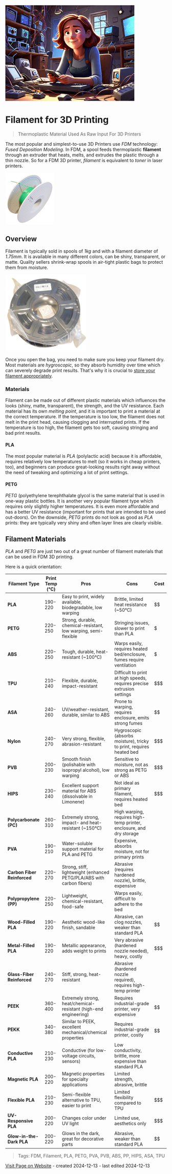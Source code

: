 <img src="/assets/images/devices_happy.png" width="80%" height="80%" />
 
# Filament for 3D Printing

> Thermoplastic Material Used As Raw Input For 3D Printers

The most popular and simplest-to-use 3D Printers use *FDM* technology: *Fused Deposition Modeling*. In FDM, a spool feeds thermoplastic **filament** through an extruder that heats, melts, and extrudes the plastic through a thin nozzle. So for a FDM 3D printer, *filament* is equivalent to *toner* in laser printers.

<img src="images/filament_spool_used_open2_t.png" width="30%" height="30%" />

## Overview

Filament is typically sold in spools of *1kg* and with a filament diameter of *1.75mm*. It is available in many different colors, can be shiny, transparent, or matte. Quality sellers shrink-wrap spools in air-tight plastic bags to protect them from moisture.

<img src="images/filament_original_pack_t.png" width="50%" height="50%" />

Once you open the bag, you need to make sure you keep your filament dry. Most materials are *hygroscopic*, so they absorb humidity over time which can severely degrade print results. That's why it is crucial to [store your filament appropriately](https://done.land/tools/devices/3dprinter/filament/storage/).


### Materials
Filament can be made out of different plastic materials which influences the looks (shiny, matte, transparent), the strength, and the UV resistance. Each material has its own *melting point*, and it is important to print a material at the correct temperature. If the temperature is too low, the filament does not melt in the print head, causing clogging and interrupted prints. If the temperature is too high, the filament gets too soft, causing stringing and bad print results.

#### PLA

The most popular material is *PLA* (polylactic acid) because it is affordable, requires relatively low temperatures to melt (so it works in cheap printers, too), and beginners can produce great-looking results right away without the need of tweaking and optimizing a lot of print settings. 


#### PETG

*PETG* (polyethylene terephthalate glycol is the same material that is used in one-way plastic bottles. It is another very popular filament type which requires only slightly higher temperatures. It is even more affordable and has a better UV resistance (important for prints that are intended to be used out-doors). On the downside, *PETG* prints do not look as good as *PLA* prints: they are typically very shiny and often layer lines are clearly visible.


## Filament Materials

*PLA* and *PETG* are just two out of a great number of filament materials that can be used in FDM 3D printing. 

Here is a quick orientation:

| **Filament Type**          | **Print Temp (°C)** | **Pros**                                                                 | **Cons**                                                                 | **Cost** |
|----------------------------|---------------------|------------------------------------------------------------------------|-------------------------------------------------------------------------|--------------------|
| **PLA**                   | 190-220             | Easy to print, widely available, biodegradable, low warping            | Brittle, limited heat resistance (~50°C)                                 | $$          |
| **PETG**                  | 220-250             | Strong, durable, chemical-resistant, low warping, semi-flexible        | Stringing issues, slower to print than PLA                               | $          |
| **ABS**                   | 220-250             | Tough, durable, heat-resistant (~100°C)                                | Warps easily, requires heated bed/enclosure, fumes require ventilation   | $          |
| **TPU**                   | 210-240             | Flexible, durable, impact-resistant                                    | Difficult to print at high speeds, requires precise extrusion settings   | $$$          |
| **ASA**                   | 240-260             | UV/weather-resistant, durable, similar to ABS                          | Prone to warping, requires enclosure, emits strong fumes                 | $$          |
| **Nylon**                 | 240-270             | Very strong, flexible, abrasion-resistant                               | Hygroscopic (absorbs moisture), tricky to print, requires heated bed     | $$$          |
| **PVB**                   | 200-230             | Smooth finish (polishable with isopropyl alcohol), low warping         | Sensitive to moisture, not as strong as PETG or ABS                      | $$$          |
| **HIPS**                  | 230-240             | Excellent support material for ABS (dissolvable in Limonene)           | Not ideal as primary filament, requires heated bed                       | $$$          |
| **Polycarbonate (PC)**    | 260-310             | Extremely strong, impact- and heat-resistant (~150°C)                  | High warping, requires high-temp printer, enclosure, and dry storage     | $$$$         |
| **PVA**                   | 190-210             | Water-soluble support material for PLA and PETG                        | Expensive, absorbs moisture, not for primary prints                      | $$$$          |
| **Carbon Fiber Reinforced** | 220-270           | Strong, stiff, lightweight (enhanced PETG/PLA/ABS with carbon fibers)  | Abrasive (requires hardened nozzle), brittle, expensive                  | $$$$          |
| **Polypropylene (PP)**    | 220-250             | Lightweight, chemical-resistant, food-safe                             | Warps easily, difficult to adhere to the bed                             | $$$$          |
| **Wood-Filled PLA**       | 190-220             | Aesthetic wood-like finish, sandable                                   | Abrasive, can clog nozzles, weaker than standard PLA                     | $$          |
| **Metal-Filled PLA**      | 190-220             | Metallic appearance, adds weight to prints                             | Very abrasive (hardened nozzle needed), heavy, costly                    | $$$          |
| **Glass-Fiber Reinforced**| 240-270             | Stiff, strong, heat-resistant                                          | Abrasive (hardened nozzle required), requires high-temp printer          | $$$$          |
| **PEEK**                  | 360-400             | Extremely strong, heat/chemical-resistant (high-end engineering)       | Requires industrial-grade printer, very expensive                        | $$$$$$           |
| **PEKK**                  | 340-380             | Similar to PEEK, excellent mechanical/chemical properties              | Requires industrial-grade printer, costly                                | $$$$$$           |
| **Conductive PLA**        | 210-230             | Conductive (for low-voltage circuits, sensors)                         | Low conductivity, brittle, more expensive than standard PLA              | $$$$          |
| **Magnetic PLA**          | 200-220             | Magnetic properties for specialty applications                         | Limited strength, abrasive, brittle                                      | $$$$          |
| **Flexible PLA**          | 210-230             | Semi-flexible alternative to TPU, easier to print                     | Limited flexibility compared to TPU                                      | $$$          |
| **UV-Responsive PLA**     | 200-220             | Changes color under UV light                                           | Limited use, aesthetics only                                             | $$$          |
| **Glow-in-the-Dark PLA**  | 200-220             | Glows in the dark, great for decorative parts                          | Abrasive, weaker than standard PLA                                       | $$          |


> Tags: FDM, Filament, PLA, PETG, PVA, PVB, ABS, PP, HIPS, ASA, TPU

[Visit Page on Website](https://done.land/tools/devices/3dprinter/filament?994179121914241744) - created 2024-12-13 - last edited 2024-12-13
